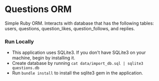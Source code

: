 # Questions ORM

Simple Ruby ORM.  Interacts with database that has the following tables: users, questions, question_likes, question_follows, and replies.

### Run Locally

- This application uses SQLite3.  If you don't have SQLite3 on your machine, begin by installing it.
- Create database by running `cat data/import_db.sql | sqlite3 questions.db`
- Run `bundle install` to install the sqlite3 gem in the application.
